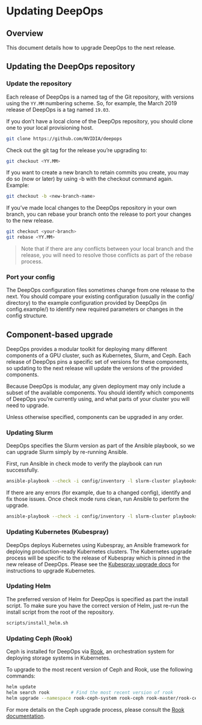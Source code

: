 Updating DeepOps
===

## Overview

This document details how to upgrade DeepOps to the next release.

## Updating the DeepOps repository

### Update the repository

Each release of DeepOps is a named tag of the Git repository, with versions using the `YY.MM` numbering scheme. So, for example, the March 2019 release of DeepOps is a tag named `19.03`.

If you don’t have a local clone of the DeepOps repository, you should clone one to your local provisioning host.

```sh
git clone https://github.com/NVIDIA/deepops
```

Check out the git tag for the release you’re upgrading to:

```sh
git checkout <YY.MM>
```

If you want to create a new branch to retain commits you create, you may
do so (now or later) by using -b with the checkout command again. Example:

```sh
git checkout -b <new-branch-name>
```

If you’ve made local changes to the DeepOps repository in your own branch, you can rebase your branch onto the release to port your changes to the new release. 

```sh
git checkout <your-branch>
git rebase <YY.MM>
```

> Note that if there are any conflicts between your local branch and the release, you will need to resolve those conflicts as part of the rebase process.

### Port your config

The DeepOps configuration files sometimes change from one release to the next. You should compare your existing configuration (usually in the config/ directory) to the example configuration provided by DeepOps (in config.example/) to identify new required parameters or changes in the config structure.

## Component-based upgrade

DeepOps provides a modular toolkit for deploying many different components of a GPU cluster, such as Kubernetes, Slurm, and Ceph. Each release of DeepOps pins a specific set of versions for these components, so updating to the next release will update the versions of the provided components.

Because DeepOps is modular, any given deployment may only include a subset of the available components. You should identify which components of DeepOps you’re currently using, and what parts of your cluster you will need to upgrade.

Unless otherwise specified, components can be upgraded in any order.

### Updating Slurm

DeepOps specifies the Slurm version as part of the Ansible playbook, so we can upgrade Slurm simply by re-running Ansible.

First, run Ansible in check mode to verify the playbook can run successfully.

```sh
ansible-playbook --check -i config/inventory -l slurm-cluster playbooks/slurm-cluster.yml
```

If there are any errors (for example, due to a changed config), identify and fix those issues. Once check mode runs clean, run Ansible to perform the upgrade.

```sh
ansible-playbook --check -i config/inventory -l slurm-cluster playbooks/slurm-cluster.yml
```

### Updating Kubernetes (Kubespray)

DeepOps deploys Kubernetes using Kubespray, an Ansible framework for deploying production-ready Kubernetes clusters. The Kubernetes upgrade process will be specific to the release of Kubespray which is pinned in the new release of DeepOps. Please see the [Kubespray upgrade docs](kubespray/docs/upgrades.md) for instructions to upgrade Kubernetes.

### Updating Helm

The preferred version of Helm for DeepOps is specified as part the install script. To make sure you have the correct version of Helm, just re-run the install script from the root of the repository.

```sh
scripts/install_helm.sh
```

### Updating Ceph (Rook)

Ceph is installed for DeepOps via [Rook](https://github.com/rook/rook), an orchestration system for deploying storage systems in Kubernetes.

To upgrade to the most recent version of Ceph and Rook, use the following commands:

```sh
helm update
helm search rook		# Find the most recent version of rook
helm upgrade --namespace rook-ceph-system rook-ceph rook-master/rook-ceph --version ${version}
```

For more details on the Ceph upgrade process, please consult the [Rook documentation](https://github.com/rook/rook/blob/master/Documentation/ceph-upgrade.md).
